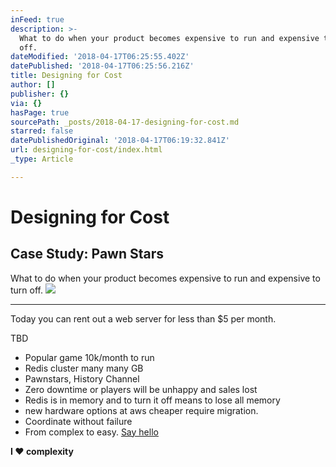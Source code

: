 ```yaml
---
inFeed: true
description: >-
  What to do when your product becomes expensive to run and expensive to turn
  off. 
dateModified: '2018-04-17T06:25:55.402Z'
datePublished: '2018-04-17T06:25:56.216Z'
title: Designing for Cost
author: []
publisher: {}
via: {}
hasPage: true
sourcePath: _posts/2018-04-17-designing-for-cost.md
starred: false
datePublishedOriginal: '2018-04-17T06:19:32.841Z'
url: designing-for-cost/index.html
_type: Article

---
```

# Designing for Cost

## Case Study: Pawn Stars

What to do when your product becomes expensive to run and expensive to turn off. ![](https://the-grid-user-content.s3-us-west-2.amazonaws.com/3cdf6f83-1992-4a5f-9fb8-d0b338b938f0.png)

---

Today you can rent out a web server for less than $5 per month. 

TBD

* Popular game 10k/month to run
* Redis cluster many many GB
* Pawnstars, History Channel 
* Zero downtime or players will be unhappy and sales lost
* Redis is in memory and to turn it off means to lose all memory 
* new hardware options at aws cheaper require migration. 
* Coordinate without failure
* From complex to easy.
[Say hello][0]

**I ♥ complexity**

[0]: http://tiny.cc/hello-daniel